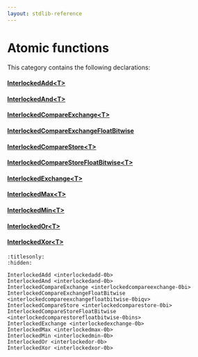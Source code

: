 ```yaml
---
layout: stdlib-reference
---
```

# Atomic functions

This category contains the following declarations:

#### [InterlockedAdd\<T\>](interlockedadd-0b.html)

#### [InterlockedAnd\<T\>](interlockedand-0b.html)

#### [InterlockedCompareExchange\<T\>](interlockedcompareexchange-0bi.html)

#### [InterlockedCompareExchangeFloatBitwise](interlockedcompareexchangefloatbitwise-0biqv.html)

#### [InterlockedCompareStore\<T\>](interlockedcomparestore-0bi.html)

#### [InterlockedCompareStoreFloatBitwise\<T\>](interlockedcomparestorefloatbitwise-0bins.html)

#### [InterlockedExchange\<T\>](interlockedexchange-0b.html)

#### [InterlockedMax\<T\>](interlockedmax-0b.html)

#### [InterlockedMin\<T\>](interlockedmin-0b.html)

#### [InterlockedOr\<T\>](interlockedor-0b.html)

#### [InterlockedXor\<T\>](interlockedxor-0b.html)


```{toctree}
:titlesonly:
:hidden:

InterlockedAdd <interlockedadd-0b>
InterlockedAnd <interlockedand-0b>
InterlockedCompareExchange <interlockedcompareexchange-0bi>
InterlockedCompareExchangeFloatBitwise <interlockedcompareexchangefloatbitwise-0biqv>
InterlockedCompareStore <interlockedcomparestore-0bi>
InterlockedCompareStoreFloatBitwise <interlockedcomparestorefloatbitwise-0bins>
InterlockedExchange <interlockedexchange-0b>
InterlockedMax <interlockedmax-0b>
InterlockedMin <interlockedmin-0b>
InterlockedOr <interlockedor-0b>
InterlockedXor <interlockedxor-0b>
```
